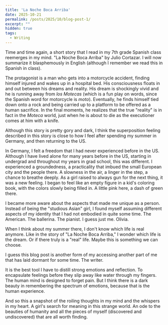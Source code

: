 ```yaml
---
title: 'La Noche Boca Arriba'
date: 2025-10-21
permalink: /posts/2025/10/blog-post-1/
excerpt: ""
hidden: true
tags:
  - Writing
---
```


Time and time again, a short story that I read in my 7th grade Spanish class reemerges in my mind. "La Noche Boca Arriba" by Julio Cortazar. I will now summarize it blasphemously in English (although I remember we read this in Spanish in class).

The protagonist is a man who gets into a motorcycle accident, finding himself injured and wakes up in a hospital bed. His consciousness floats in and out between his dreams and reality. His dream is shockingly vivid and he is running away from *los Motecas* (which is a fun play on words, since the Spanish word for motorcycle is *moto*). Eventually, he finds himself tied down onto a rock and being carried up to a platform to be offered as a human sacrifice. In the final moments, he realizes that the true "reality" is in fact in the *Moteca* world, just when he is about to die as the executioner comes at him with a knife.

Although this story is pretty gory and dark, I think the superposition feeling described in this story is close to how I feel after spending my summer in Germany, and then returning to the US.

In Germany, I felt a freedom that I had never experienced before in the US. Although I have lived alone for many years before in the US, starting in undergrad and throughout my years in grad school, this was different. 
I experienced a groundedness, a practicality that imbued the small European city and the people there. A slowness in the air, a linger in the step, a chance to breathe deeply. 
As a girl raised to always gun for the next thing, it was a new feeling. I began to feel like an empty figure in a kid's coloring book, with the colors slowly being filled in. A little pink here, a dash of green there. 

I became more aware about the aspects that made me unique as a person. Instead of being the "studious Asian" girl, I found myself assuming different aspects of my identity that I had not embodied in quite some time. The American. The ballerina. The pianist. I guess just me. Olivia.

When I think about my summer there, I don't know which life is real anymore. Like in the story of "La Noche Boca Arriba," I wonder which life is the dream. Or if there truly is a "real" life. Maybe this is something we can choose.

I guess this blog post is another form of my accessing another part of me that has laid dormant for some time. The writer. 

It is the best tool I have to distill strong emotions and reflection. To encapsulate feelings before they slip away like water through my fingers. The human mind is designed to forget pain. But I think there is a dark beauty in remembering the spectrum of emotions, because that is the human experience.

And so this a snapshot of the roiling thoughts in my mind and the whispers in my heart. A girl's search for meaning in this strange world. An ode to the beauties of humanity and all the pieces of myself (discovered and undiscovered) that are all worth finding. 